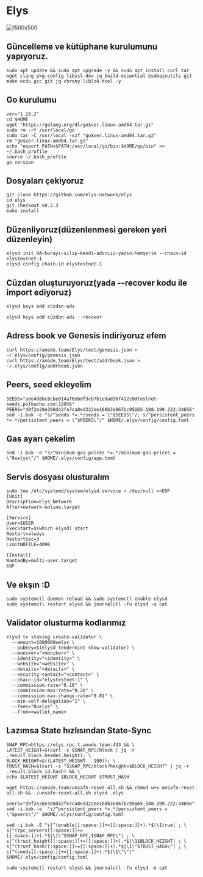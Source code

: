 # Elys
![1500x500](https://user-images.githubusercontent.com/91562185/231207195-fff4a84b-36d3-4af5-85dd-1b9675417730.jpg)

## Güncelleme ve kütüphane kurulumunu yapıyoruz.
```
sudo apt update && sudo apt upgrade -y && sudo apt install curl tar wget clang pkg-config libssl-dev jq build-essential bsdmainutils git make ncdu gcc git jq chrony liblz4-tool -y
```

## Go kurulumu
```
ver="1.19.2"
cd $HOME
wget "https://golang.org/dl/go$ver.linux-amd64.tar.gz"
sudo rm -rf /usr/local/go
sudo tar -C /usr/local -xzf "go$ver.linux-amd64.tar.gz"
rm "go$ver.linux-amd64.tar.gz"
echo "export PATH=$PATH:/usr/local/go/bin:$HOME/go/bin" >> ~/.bash_profile
source ~/.bash_profile
go version
```

## Dosyaları çekiyoruz
```
git clone https://github.com/elys-network/elys
cd elys
git checkout v0.2.3
make install
```
## Düzenliyoruz(düzenlenmesi  gereken yeri düzenleyin)
```
elysd init HA-burayı-silip-kendi-adınızı-yazın-hemşerim --chain-id elystestnet-1
elysd config chain-id elystestnet-1
```
## Cüzdan oluşturuyoruz(yada --recover kodu ile import ediyoruz)
```
elysd keys add cüzdan-adı
```
```
elysd keys add cüzdan-adı --recover
```
## Adress book ve Genesis indiriyoruz efem
```
curl https://anode.team/Elys/test/genesis.json > ~/.elys/config/genesis.json
curl https://anode.team/Elys/test/addrbook.json > ~/.elys/config/addrbook.json
```

## Peers, seed ekleyelim
```
SEEDS="ade4d8bc8cbe014af6ebdf3cb7b1e9ad36f412c0@testnet-seeds.polkachu.com:22056"
PEERS="d9f2e28e398d42fe7ca8ed322ee168b3e867bc95@65.108.199.222:34656"
sed -i.bak -e "s/^seeds *=.*/seeds = \"$SEEDS\"/; s/^persistent_peers *=.*/persistent_peers = \"$PEERS\"/" $HOME/.elys/config/config.toml
```
## Gas ayarı çekelim
```
sed -i.bak -e "s/^minimum-gas-prices *=.*/minimum-gas-prices = \"0uelys\"/" $HOME/.elys/config/app.toml
```
## Servis dosyası olusturalım
```
sudo tee /etc/systemd/system/elysd.service > /dev/null <<EOF
[Unit]
Description=Elys Network
After=network-online.target

[Service]
User=$USER
ExecStart=$(which elysd) start
Restart=always
RestartSec=3
LimitNOFILE=4096

[Install]
WantedBy=multi-user.target
EOF
```

## Ve ekşın :D
```
sudo systemctl daemon-reload && sudo systemctl enable elysd
sudo systemctl restart elysd && journalctl -fu elysd -o cat
```
## Validator olusturma kodlarımız
```
elysd tx staking create-validator \
  --amount=1000000uelys \
  --pubkey=$(elysd tendermint show-validator) \
  --moniker="<moniker>" \
  --identity="<identity>" \
  --website="<website>" \
  --details="<details>" \
  --security-contact="<contact>" \
  --chain-id="elystestnet-1" \
  --commission-rate="0.10" \
  --commission-max-rate="0.20" \
  --commission-max-change-rate="0.01" \
  --min-self-delegation="1" \
  --fees="0uelys" \
  --from=<wallet_name>
```
## Lazımsa State hızlısından State-Sync
```
SNAP_RPC=https://elys.rpc.t.anode.team:443 && \
LATEST_HEIGHT=$(curl -s $SNAP_RPC/block | jq -r .result.block.header.height); \
BLOCK_HEIGHT=$((LATEST_HEIGHT - 100)); \
TRUST_HASH=$(curl -s "$SNAP_RPC/block?height=$BLOCK_HEIGHT" | jq -r .result.block_id.hash) && \
echo $LATEST_HEIGHT $BLOCK_HEIGHT $TRUST_HASH

wget https://anode.team/unsafe-reset-all.sh && chmod u+x unsafe-reset-all.sh && ./unsafe-reset-all.sh elysd .elys

peers="d9f2e28e398d42fe7ca8ed322ee168b3e867bc95@65.108.199.222:34656"
sed -i.bak -e  "s/^persistent_peers *=.*/persistent_peers = \"$peers\"/" $HOME/.elys/config/config.toml

sed -i.bak -E "s|^(enable[[:space:]]+=[[:space:]]+).*$|\1true| ; \
s|^(rpc_servers[[:space:]]+=[[:space:]]+).*$|\1\"$SNAP_RPC,$SNAP_RPC\"| ; \
s|^(trust_height[[:space:]]+=[[:space:]]+).*$|\1$BLOCK_HEIGHT| ; \
s|^(trust_hash[[:space:]]+=[[:space:]]+).*$|\1\"$TRUST_HASH\"| ; \
s|^(seeds[[:space:]]+=[[:space:]]+).*$|\1\"\"|" $HOME/.elys/config/config.toml
```
```
sudo systemctl restart elysd && journalctl -fu elysd -o cat
```

